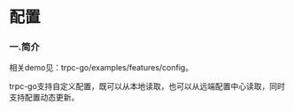 # 配置

### 一.简介

相关demo见：trpc-go/examples/features/config。

trpc-go支持自定义配置，既可以从本地读取，也可以从远端配置中心读取，同时支持配置动态更新。
